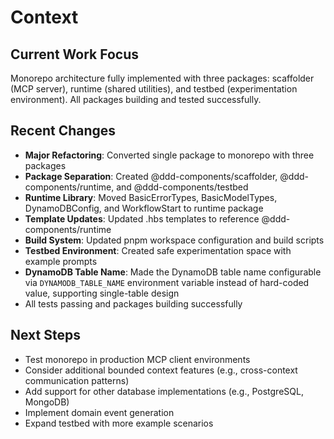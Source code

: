 # Context

## Current Work Focus
Monorepo architecture fully implemented with three packages: scaffolder (MCP server), runtime (shared utilities), and testbed (experimentation environment). All packages building and tested successfully.

## Recent Changes
- **Major Refactoring**: Converted single package to monorepo with three packages
- **Package Separation**: Created @ddd-components/scaffolder, @ddd-components/runtime, and @ddd-components/testbed
- **Runtime Library**: Moved BasicErrorTypes, BasicModelTypes, DynamoDBConfig, and WorkflowStart to runtime package
- **Template Updates**: Updated .hbs templates to reference @ddd-components/runtime
- **Build System**: Updated pnpm workspace configuration and build scripts
- **Testbed Environment**: Created safe experimentation space with example prompts
- **DynamoDB Table Name**: Made the DynamoDB table name configurable via `DYNAMODB_TABLE_NAME` environment variable instead of hard-coded value, supporting single-table design
- All tests passing and packages building successfully

## Next Steps
- Test monorepo in production MCP client environments
- Consider additional bounded context features (e.g., cross-context communication patterns)
- Add support for other database implementations (e.g., PostgreSQL, MongoDB)
- Implement domain event generation
- Expand testbed with more example scenarios

